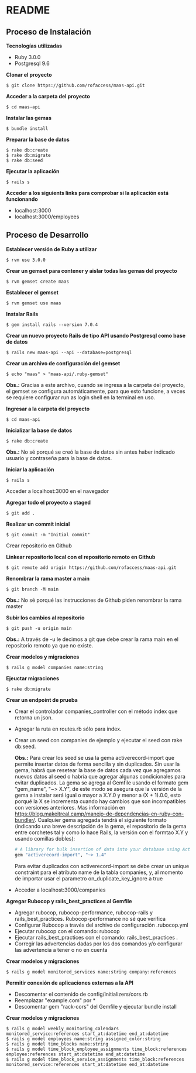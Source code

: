 # README
## Proceso de Instalación
**Tecnologías utilizadas**
- Ruby 3.0.0
- Postgresql 9.6

**Clonar el proyecto**

    $ git clone https://github.com/rofaccess/maas-api.git

**Acceder a la carpeta del proyecto**

    $ cd maas-api

**Instalar las gemas**

    $ bundle install

**Preparar la base de datos**

    $ rake db:create
    $ rake db:migrate
    $ rake db:seed

**Ejecutar la aplicación**

    $ rails s

**Acceder a los siguients links para comprobar si la aplicación está funcionando**
- localhost:3000
- localhost:3000/employees

## Proceso de Desarrollo
**Establecer versión de Ruby a utilizar**

    $ rvm use 3.0.0

**Crear un gemset para contener y aislar todas las gemas del proyecto**

    $ rvm gemset create maas

**Establecer el gemset**

    $ rvm gemset use maas

**Instalar Rails**

    $ gem install rails --version 7.0.4

**Crear un nuevo proyecto Rails de tipo API usando Postgresql como base de datos**

    $ rails new maas-api --api --database=postgresql

**Crear un archivo de configuración del gemset**

    $ echo "maas" > "maas-api/.ruby-gemset"

**Obs.:** Gracias a este archivo, cuando se ingresa a la carpeta del proyecto, el gemset se configura automáticamente, para que esto funcione, a veces se requiere configurar run as login shell en la terminal en uso.

**Ingresar a la carpeta del proyecto**

    $ cd maas-api

**Inicializar la base de datos**

    $ rake db:create

**Obs.:** No sé porqué se creó la base de datos sin antes haber indicado usuario y contraseña para la base de datos.

**Iniciar la aplicación**

    $ rails s    

Acceder a localhost:3000 en el navegador

**Agregar todo el proyecto a staged**

    $ git add .

**Realizar un commit inicial**

    $ git commit -m "Initial commit"

Crear repositorio en Github

**Linkear repositorio local con el repositorio remoto en Github**

    $ git remote add origin https://github.com/rofaccess/maas-api.git

**Renombrar la rama master a main**

    $ git branch -M main 

**Obs.:** No sé porqué las instrucciones de Github piden renombrar la rama master

**Subir los cambios al repositorio**

    $ git push -u origin main 

**Obs.:** A través de -u le decimos a git que debe crear la rama main en el repositorio remoto ya que no existe.

**Crear modelos y migraciones**

    $ rails g model companies name:string

**Ejeuctar migraciones**

    $ rake db:migrate

**Crear un endpoint de prueba**

- Crear el controlador companies_controller con el método index que retorna un json.
- Agregar la ruta en routes.rb sólo para index.
- Crear un seed con companies de ejemplo y ejecutar el seed con rake db:seed.

    **Obs.:** Para crear los seed se usa la gema activerecord-import que permite insertar datos de forma sencilla y 
    sin duplicados. Sin usar la gema, habrá que resetear la base de datos cada vez que agregamos nuevos datos al seed o 
    habría que agregar algunas condicionales para evitar duplicados. La gema se agrega al Gemfile usando el formato
    gem "gem_name", "~> X.Y", de este modo se asegura que la versión de la gema a instalar será igual o mayor a X.Y.0 y 
    menor a (X + 1).0.0, esto porqué la X se incrementa cuando hay cambios que son incompatibles con versiones 
    anteriores. Mas información en https://blog.makeitreal.camp/manejo-de-dependencias-en-ruby-con-bundler/. 
    Cualquier gema agregada tendrá el siguiente formato (indicando una breve descripción de la gema, el repositorio de 
    la gema entre corchetes tal y como lo hace Rails, la versión con el formtao X.Y y usando comillas dobles):

    ```ruby
    # A library for bulk insertion of data into your database using ActiveRecord [https://github.com/zdennis/activerecord-import]
    gem "activerecord-import", "~> 1.4"
    ```
    Para evitar duplicados con activerecord-import se debe crear un unique constraint para el atributo name de la tabla 
    companies, y, al momento de importar usar el parametro on_duplicate_key_ignore a true  

- Acceder a localhost:3000/companies

**Agregar Rubocop y rails_best_practices al Gemfile**

- Agregar rubocop, rubocop-performance, rubocop-rails y rails_best_practices. Rubocop-performance no sé que verifica
- Configurar Rubocop a través del archivo de configuración .rubocop.yml
- Ejecutar rubocop con el comando: rubocop
- Ejecutar rails_best_practices con el comando: rails_best_practices .
- Corregir las advertencias dadas por los dos comandos y/o configurar las advertencia a tener o no en cuenta

**Crear modelos y migraciones**

    $ rails g model monitored_services name:string company:references

**Permitir conexión de aplicaciones externas a la API**
- Descomentar el contenido de config/initializers/cors.rb
- Reemplazar "example.com" por *
- Descomentar gem "rack-cors" del Gemfile y ejecutar bundle install

**Crear modelos y migraciones**

    $ rails g model weekly_monitoring_calendars monitored_service:references start_at:datetime end_at:datetime
    $ rails g model employees name:string assigned_color:string
    $ rails g model time_blocks name:string
    $ rails g model time_block_employee_assignments time_block:references employee:references start_at:datetime end_at:datetime 
    $ rails g model time_block_service_assignments time_block:references monitored_service:references start_at:datetime end_at:datetime 